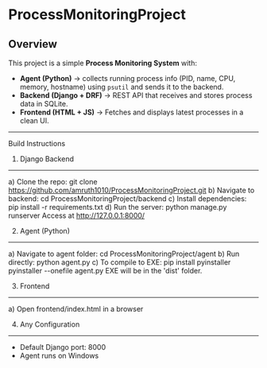 # ProcessMonitoringProject

##  Overview
This project is a simple **Process Monitoring System** with:
- **Agent (Python)** → collects running process info (PID, name, CPU, memory, hostname) using `psutil` and sends it to the backend.
- **Backend (Django + DRF)** → REST API that receives and stores process data in SQLite.
- **Frontend (HTML + JS)** → Fetches and displays latest processes in a clean UI.

---
Build Instructions

1. Django Backend
-----------------
a) Clone the repo:
   git clone https://github.com/amruth1010/ProcessMonitoringProject.git
b) Navigate to backend:
   cd ProcessMonitoringProject/backend
c) Install dependencies:
   pip install -r requirements.txt
d) Run the server:
   python manage.py runserver
   Access at http://127.0.0.1:8000/

2. Agent (Python)
-----------------
a) Navigate to agent folder:
   cd ProcessMonitoringProject/agent
b) Run directly:
   python agent.py
c) To compile to EXE:
   pip install pyinstaller
   pyinstaller --onefile agent.py
   EXE will be in the 'dist' folder.

3. Frontend
-----------
a) Open frontend/index.html in a browser

4. Any Configuration
-------------------
- Default Django port: 8000
- Agent runs on Windows

